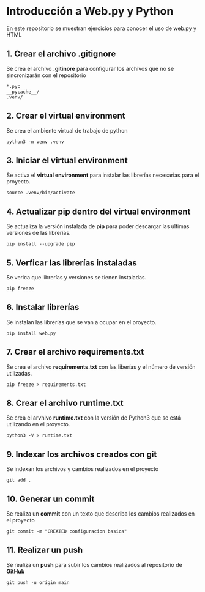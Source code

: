 # Introducción a Web.py y Python

En este repositorio se muestran ejercicios para conocer el uso de web.py y HTML

## 1. Crear el archivo **.gitignore**

Se crea el archivo **.gitinore** para configurar los archivos que no se sincronizarán con el repositorio

````shell
*.pyc
__pycache__/
.venv/
````

## 2. Crear el **virtual environment**

Se crea el ambiente virtual de trabajo de python

````shell
python3 -m venv .venv
````

## 3. Iniciar el **virtual environment**

Se activa el **virtual environment** para instalar las librerías necesarias para el proyecto.

````shell
source .venv/bin/activate
````

## 4. Actualizar **pip** dentro del **virtual environment**

Se actualiza la versión instalada de **pip** para poder descargar las últimas versiones de las librerías.

````shell
pip install --upgrade pip
````

## 5. Verficar las librerías instaladas

Se verica que librerías y versiones se tienen instaladas.

````shell
pip freeze
````

## 6. Instalar librerías

Se instalan las librerías que se van a ocupar en el proyecto.

````shell
pip install web.py
````

## 7. Crear el archivo **requirements.txt**

Se crea el archivo **requirements.txt** con las liberías y el número de versión utilizadas.

````shell
pip freeze > requirements.txt
````

## 8. Crear el archivo **runtime.txt**

Se crea el arvhivo **runtime.txt** con la versión de Python3 que se está utilizando en el proyecto.

````shell
python3 -V > runtime.txt
````

## 9. Indexar los archivos creados con **git**

Se indexan los archivos y cambios realizados en el proyecto

````shell
git add .
````

## 10. Generar un **commit**

Se realiza un **commit** con un texto que describa los cambios realizados en el proyecto

````shell
git commit -m "CREATED configuracion basica"
````

## 11. Realizar un **push** 

Se realiza un **push** para subir los cambios realizados al repositorio de **GitHub**

````shell
git push -u origin main
````


